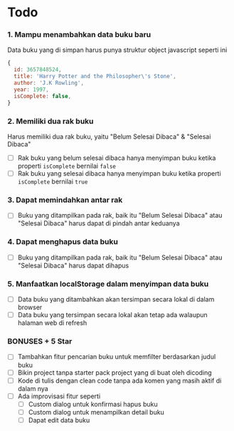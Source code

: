 # Todo

### 1. Mampu menambahkan data buku baru

Data buku yang di simpan harus punya struktur object javascript seperti ini

```javascript
{
  id: 3657848524,
  title: 'Harry Potter and the Philosopher\'s Stone',
  author: 'J.K Rowling',
  year: 1997,
  isComplete: false,
}
```

### 2. Memiliki dua rak buku

Harus memiliki dua rak buku, yaitu "Belum Selesai Dibaca" & "Selesai Dibaca"

- [ ] Rak buku yang belum selesai dibaca hanya menyimpan buku ketika properti `isComplete` bernilai `false`
- [ ] Rak buku yang selesai dibaca hanya menyimpan buku ketika properti `isComplete` bernilai `true`

### 3. Dapat memindahkan antar rak

- [ ] Buku yang ditampilkan pada rak, baik itu "Belum Selesai Dibaca" atau "Selesai Dibaca" harus dapat di pindah antar keduanya

### 4. Dapat menghapus data buku

- [ ] Buku yang ditampilkan pada rak, baik itu "Belum Selesai Dibaca" atau "Selesai Dibaca" harus dapat dihapus

### 5. Manfaatkan localStorage dalam menyimpan data buku

- [ ] Data buku yang ditambahkan akan tersimpan secara lokal di dalam browser
- [ ] Data buku yang tersimpan secara lokal akan tetap ada walaupun halaman web di refresh

### BONUSES + 5 Star

- [ ] Tambahkan fitur pencarian buku untuk memfilter berdasarkan judul buku
- [ ] Bikin project tanpa starter pack project yang di buat oleh dicoding
- [ ] Kode di tulis dengan clean code tanpa ada komen yang masih aktif di dalam nya
- [ ] Ada improvisasi fitur seperti
  - [ ] Custom dialog untuk konfirmasi hapus buku
  - [ ] Custom dialog untuk menampilkan detail buku
  - [ ] Dapat edit data buku
